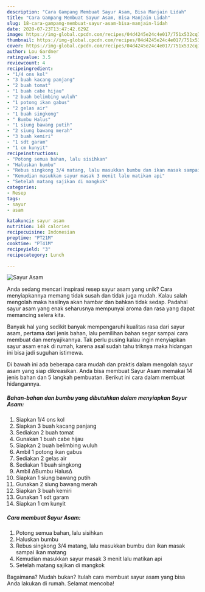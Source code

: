 ```yaml
---
description: "Cara Gampang Membuat Sayur Asam, Bisa Manjain Lidah"
title: "Cara Gampang Membuat Sayur Asam, Bisa Manjain Lidah"
slug: 18-cara-gampang-membuat-sayur-asam-bisa-manjain-lidah
date: 2020-07-23T13:47:42.629Z
image: https://img-global.cpcdn.com/recipes/04d4245e24c4e017/751x532cq70/sayur-asam-foto-resep-utama.jpg
thumbnail: https://img-global.cpcdn.com/recipes/04d4245e24c4e017/751x532cq70/sayur-asam-foto-resep-utama.jpg
cover: https://img-global.cpcdn.com/recipes/04d4245e24c4e017/751x532cq70/sayur-asam-foto-resep-utama.jpg
author: Lou Gardner
ratingvalue: 3.5
reviewcount: 4
recipeingredient:
- "1/4 ons kol"
- "3 buah kacang panjang"
- "2 buah tomat"
- "1 buah cabe hijau"
- "2 buah belimbing wuluh"
- "1 potong ikan gabus"
- "2 gelas air"
- "1 buah singkong"
- " Bumbu Halus"
- "1 siung bawang putih"
- "2 siung bawang merah"
- "3 buah kemiri"
- "1 sdt garam"
- "1 cm kunyit"
recipeinstructions:
- "Potong semua bahan, lalu sisihkan"
- "Haluskan bumbu"
- "Rebus singkong 3/4 matang, lalu masukkan bumbu dan ikan masak sampai ikan matang"
- "Kemudian masukkan sayur masak 3 menit lalu matikan api"
- "Setelah matang sajikan di mangkok"
categories:
- Resep
tags:
- sayur
- asam

katakunci: sayur asam 
nutrition: 148 calories
recipecuisine: Indonesian
preptime: "PT21M"
cooktime: "PT41M"
recipeyield: "3"
recipecategory: Lunch

---
```



![Sayur Asam](https://img-global.cpcdn.com/recipes/04d4245e24c4e017/751x532cq70/sayur-asam-foto-resep-utama.jpg)

Anda sedang mencari inspirasi resep sayur asam yang unik? Cara menyiapkannya memang tidak susah dan tidak juga mudah. Kalau salah mengolah maka hasilnya akan hambar dan bahkan tidak sedap. Padahal sayur asam yang enak seharusnya mempunyai aroma dan rasa yang dapat memancing selera kita.



Banyak hal yang sedikit banyak mempengaruhi kualitas rasa dari sayur asam, pertama dari jenis bahan, lalu pemilihan bahan segar sampai cara membuat dan menyajikannya. Tak perlu pusing kalau ingin menyiapkan sayur asam enak di rumah, karena asal sudah tahu triknya maka hidangan ini bisa jadi suguhan istimewa.


Di bawah ini ada beberapa cara mudah dan praktis dalam mengolah sayur asam yang siap dikreasikan. Anda bisa membuat Sayur Asam memakai 14 jenis bahan dan 5 langkah pembuatan. Berikut ini cara dalam membuat hidangannya.

<!--inarticleads1-->

##### Bahan-bahan dan bumbu yang dibutuhkan dalam menyiapkan Sayur Asam:

1. Siapkan 1/4 ons kol
1. Siapkan 3 buah kacang panjang
1. Sediakan 2 buah tomat
1. Gunakan 1 buah cabe hijau
1. Siapkan 2 buah belimbing wuluh
1. Ambil 1 potong ikan gabus
1. Sediakan 2 gelas air
1. Sediakan 1 buah singkong
1. Ambil  ∆Bumbu Halus∆
1. Siapkan 1 siung bawang putih
1. Gunakan 2 siung bawang merah
1. Siapkan 3 buah kemiri
1. Gunakan 1 sdt garam
1. Siapkan 1 cm kunyit




<!--inarticleads2-->

##### Cara membuat Sayur Asam:

1. Potong semua bahan, lalu sisihkan
1. Haluskan bumbu
1. Rebus singkong 3/4 matang, lalu masukkan bumbu dan ikan masak sampai ikan matang
1. Kemudian masukkan sayur masak 3 menit lalu matikan api
1. Setelah matang sajikan di mangkok




Bagaimana? Mudah bukan? Itulah cara membuat sayur asam yang bisa Anda lakukan di rumah. Selamat mencoba!
